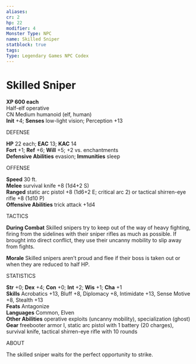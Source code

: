 ```yaml
---
aliases: 
cr: 2
hp: 22
modifier: 4
Monster Type: NPC
name: Skilled Sniper
statblock: true
tags: 
Type: Legendary Games NPC Codex
---
```


# Skilled Sniper

**XP 600 each**  
Half-elf operative  
CN Medium humanoid (elf, human)  
**Init** +4; **Senses** low-light vision; Perception +13

DEFENSE

**HP** 22 each; **EAC** 13; **KAC** 14  
**Fort** +1; **Ref** +6; **Will** +5; +2 vs. enchantments  
**Defensive Abilities** evasion; **Immunities** sleep

OFFENSE

**Speed** 30 ft.  
**Melee** survival knife +8 (1d4+2 S)  
**Ranged** static arc pistol +8 (1d6+2 E; critical arc 2) or tactical shirren-eye rifle +8 (1d10 P)  
**Offensive Abilities** trick attack +1d4

TACTICS

**During Combat** Skilled snipers try to keep out of the way of heavy fighting, firing from the sidelines with their sniper rifles as much as possible. If brought into direct conflict, they use their uncanny mobility to slip away from fights.

**Morale** Skilled snipers aren’t proud and flee if their boss is taken out or when they are reduced to half HP.

STATISTICS

**Str** +0; **Dex** +4; **Con** +0; **Int** +2; **Wis** +1; **Cha** +1  
**Skills** Acrobatics +13, Bluff +8, Diplomacy +8, Intimidate +13, Sense Motive +8, Stealth +13  
**Feats** Antagonize  
**Languages** Common, Elven  
**Other Abilities** operative exploits (uncanny mobility), specialization (ghost)  
**Gear** freebooter armor I, static arc pistol with 1 battery (20 charges), survival knife, tactical shirren-eye rifle with 10 rounds

ABOUT

The skilled sniper waits for the perfect opportunity to strike.
